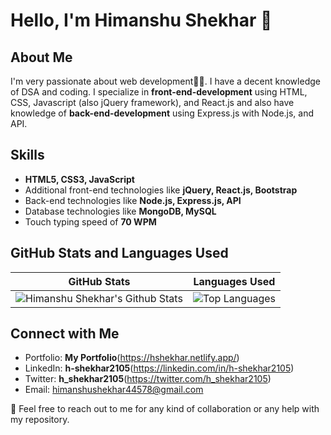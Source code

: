 # Hello, I'm Himanshu Shekhar 👋

## About Me
I'm very passionate about web development🧑‍💻. I have a decent knowledge of DSA and coding. I specialize in **front-end-development** using HTML, CSS, Javascript (also jQuery framework), and React.js and also have knowledge of **back-end-development** using Express.js with Node.js, and API.

## Skills
- **HTML5, CSS3, JavaScript**
- Additional front-end technologies like **jQuery, React.js, Bootstrap**
- Back-end technologies like **Node.js, Express.js, API**
- Database technologies like **MongoDB, MySQL**
- Touch typing speed of **70 WPM**

## GitHub Stats and Languages Used

| GitHub Stats                                                                                | Languages Used                                      |
|---------------------------------------------------------------------------------------------|-----------------------------------------------------|
| ![Himanshu Shekhar's Github Stats](https://github-readme-stats.vercel.app/api?username=hiitgmanshu&show_icons=true&count_private=true&theme=radical) | ![Top Languages](https://github-readme-stats.vercel.app/api/top-langs/?username=hiitgmanshu&layout=compact&theme=radical) |


## Connect with Me
- Portfolio: **My Portfolio**(https://hshekhar.netlify.app/)
- LinkedIn: **h-shekhar2105**(https://linkedin.com/in/h-shekhar2105)
- Twitter: **h_shekhar2105**(https://twitter.com/h_shekhar2105)
- Email: himanshushekhar44578@gmail.com

🍵 Feel free to reach out to me for any kind of collaboration or any help with my repository.


